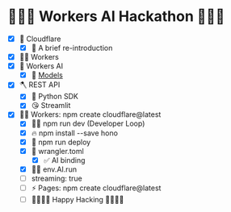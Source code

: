 # 🦙🦙🦙 Workers AI Hackathon 🦙🦙🦙

- [x] 🧡 Cloudflare
  - [x] 🤝 A brief re-introduction
- [x] 👷‍♂️ Workers
- [x] 🔮 Workers AI
  - [x] 📄 [Models](https://developers.cloudflare.com/workers-ai/models/)
- [x] 🪓 REST API
  - [x] 🐍 Python SDK
  - [x] 😘 Streamlit
- [x] 👨‍💻 Workers: npm create cloudflare@latest
  - [x] 👨‍💻 npm run dev (Developer Loop)
  - [x] 🔥 npm install --save hono
  - [x] 🚀 npm run deploy
  - [x] 🤠 wrangler.toml
    - [x] ✅ AI binding
  - [x] 🏃‍♂️ env.AI.run
  - [ ] streaming: true
  - [ ] ⚡️ Pages: npm create cloudflare@latest
  - [ ] 🧑‍💻👩‍💻 Happy Hacking 🧑‍💻👩‍💻
